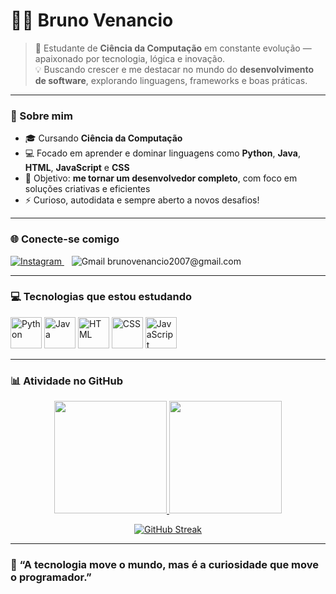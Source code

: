 # 👨‍💻 Bruno Venancio

> 🚀 Estudante de **Ciência da Computação** em constante evolução — apaixonado por tecnologia, lógica e inovação.  
> 💡 Buscando crescer e me destacar no mundo do **desenvolvimento de software**, explorando linguagens, frameworks e boas práticas.  

---

### 🌱 Sobre mim
- 🎓 Cursando **Ciência da Computação**
- 💻 Focado em aprender e dominar linguagens como **Python**, **Java**, **HTML**, **JavaScript** e **CSS**
- 🎯 Objetivo: **me tornar um desenvolvedor completo**, com foco em soluções criativas e eficientes
- ⚡ Curioso, autodidata e sempre aberto a novos desafios!

---

### 🌐 Conecte-se comigo  

<a href="https://www.instagram.com/bruno.venancio._/" target="_blank">
  <img src="https://img.icons8.com/fluency/48/instagram-new.png" alt="Instagram"/>
</a>
</a>
&nbsp;&nbsp;

<a>
  <img src="https://img.icons8.com/fluency/48/gmail-new.png" alt="Gmail"/> brunovenancio2007@gmail.com
</a>
  
---

### 💻 Tecnologias que estou estudando

<p align="left">
  <img src="https://cdn.jsdelivr.net/gh/devicons/devicon/icons/python/python-original.svg" alt="Python" width="50" height="50"/>
  <img src="https://cdn.jsdelivr.net/gh/devicons/devicon/icons/java/java-original.svg" alt="Java" width="50" height="50"/>
  <img src="https://cdn.jsdelivr.net/gh/devicons/devicon/icons/html5/html5-original.svg" alt="HTML" width="50" height="50"/>
  <img src="https://cdn.jsdelivr.net/gh/devicons/devicon/icons/css3/css3-original.svg" alt="CSS" width="50" height="50"/>
  <img src="https://cdn.jsdelivr.net/gh/devicons/devicon/icons/javascript/javascript-original.svg" alt="JavaScript" width="50" height="50"/>
</p>

---
### 📊 Atividade no GitHub

<p align="center">
  <a href="https://github.com/brunovenanc10">
    <img height="180em" src="https://github-readme-stats.vercel.app/api?username=brunovenanc10&show_icons=true&theme=tokyonight&include_all_commits=true&count_private=true"/>
    <img height="180em" src="https://github-readme-stats.vercel.app/api/top-langs/?username=brunovenanc10&layout=compact&langs_count=7&theme=tokyonight"/>
  </a>
</p>

<p align="center">
  <a href="https://github.com/brunovenanc10">
    <img src="https://github-readme-streak-stats.herokuapp.com/?user=brunovenanc10&theme=tokyonight" alt="GitHub Streak"/>
  </a>
</p>

---



### 💭 “A tecnologia move o mundo, mas é a curiosidade que move o programador.”  



<!--
**brunovenanc10/brunovenanc10** is a ✨ _special_ ✨ repository because its `README.md` (this file) appears on your GitHub profile.

Here are some ideas to get you started:

- 🔭 I’m currently working on ...
- 🌱 I’m currently learning ...
- 👯 I’m looking to collaborate on ...
- 🤔 I’m looking for help with ...
- 💬 Ask me about ...
- 📫 How to reach me: ...
- 😄 Pronouns: ...
- ⚡ Fun fact: ...
-->
